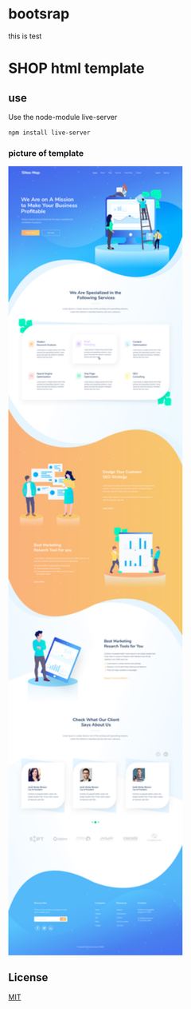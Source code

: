 # bootsrap
this is test

# SHOP html template

## use 

Use the node-module live-server

```bash
npm install live-server 
```

### picture of template

<img src="Sitemap.jpg" alt="image" style="width: 350px;"/>



## License
[MIT](https://choosealicense.com/licenses/mit/)
